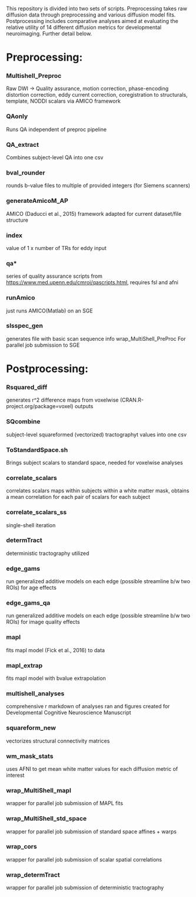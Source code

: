 This repository is divided into two sets of scripts. Preprocessing takes raw diffusion data through preprocessing and various diffusion model fits. Postprocessing includes comparative analyses aimed at evaluating the relative utility of 14 different diffusion metrics for developmental neuroimaging. Further detail below.

# Preprocessing:
### Multishell_Preproc
Raw DWI -> Quality assurance, motion correction, phase-encoding distortion correction, eddy current correction, coregistration to structurals, template, NODDI scalars via AMICO framework
### QAonly
Runs QA independent of preproc pipeline
### QA_extract
Combines subject-level QA into one csv
### bval_rounder
rounds b-value files to multiple of provided integers (for Siemens scanners)
### generateAmicoM_AP
AMICO (Daducci et al., 2015) framework adapted for current dataset/file structure
### index
value of 1 x number of TRs for eddy input
### qa*
series of quality assurance scripts from https://www.med.upenn.edu/cmroi/qascripts.html, requires fsl and afni
### runAmico 
just runs AMICO(Matlab) on an SGE
### slsspec_gen
generates file with basic scan sequence info
wrap_MultiShell_PreProc
For parallel job submission to SGE

# Postprocessing:
### Rsquared_diff
generates r^2 difference maps from voxelwise (CRAN.R-project.org/package=voxel) outputs
### SQcombine
subject-level squareformed (vectorized) tractographyt values into one csv
### ToStandardSpace.sh
Brings subject scalars to standard space, needed for voxelwise analyses
### correlate_scalars
correlates scalars maps within subjects within a white matter mask, obtains a mean correlation for each pair of scalars for each subject
### correlate_scalars_ss
single-shell iteration
### determTract
deterministic tractography utilized
### edge_gams
run generalized additive models on each edge (possible streamline b/w two ROIs) for age effects
### edge_gams_qa 
run generalized additive models on each edge (possible streamline b/w two ROIs) for image quality effects
### mapl
fits mapl model (Fick et al., 2016) to data
### mapl_extrap
fits mapl model with bvalue extrapolation
### multishell_analyses
comprehensive r markdown of analyses ran and figures created for Developmental Cognitive Neuroscience Manuscript
### squareform_new
vectorizes structural connectivity matrices
### wm_mask_stats
uses AFNI to get mean white matter values for each diffusion metric of interest
### wrap_MultiShell_mapl
wrapper for parallel job submission of MAPL fits
### wrap_MultiShell_std_space
wrapper for parallel job submission of standard space affines + warps
### wrap_cors
wrapper for parallel job submission of scalar spatial correlations
### wrap_determTract
wrapper for parallel job submission of deterministic tractography

